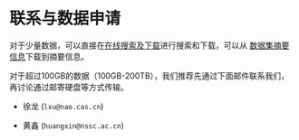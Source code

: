 
# 联系与数据申请

对于少量数据，可以直接在[在线搜索及下载](http://database.deepsolar.space:18080/dbs/nlfff)进行搜索和下载，可以从
[数据集摘要信息](https://doi.org/10.6084/m9.figshare.c.6214666)下载到摘要信息。

对于超过100GB的数据（100GB-200TB），我们推荐先通过下面邮件联系我们，再讨论通过邮寄硬盘等方式传输。

+ 徐龙 (`lxu@nao.cas.cn`)

+ 黄鑫 (`huangxin@nssc.ac.cn`)


